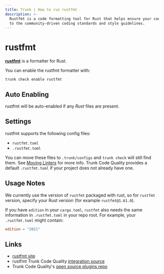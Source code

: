 ```yaml
---
title: Trunk | How to run rustfmt
description: >-
  Rustfmt is a code formatting tool for Rust that helps ensure your code adheres
  to the community-driven coding standards and style guidelines.
---
```


# rustfmt

[**rustfmt**](https://github.com/rust-lang/rustfmt) is a formatter for Rust.

You can enable the rustfmt formatter with:

```shell
trunk check enable rustfmt
```

## Auto Enabling

rustfmt will be auto-enabled if any _Rust_ files are present.

## Settings

rustfmt supports the following config files:

* `rustfmt.toml`
* `.rustfmt.toml`

You can move these files to `.trunk/configs` and `trunk check` will still find them. See [Moving Linters](../configure-linters.md#moving-linters) for more info. Trunk Code Quality provides a default `.rustfmt.toml` if your project does not already have one.

## Usage Notes

We currently use the version of `rustfmt` packaged with rust, so for `rustfmt` version, specify your Rust version (for example `rustfmt@1.61.0`).

If you have `edition` in your `cargo.toml`, `rustfmt` also needs the same information in `.rustfmt.toml` in your repo root. For example, your `.rustfmt.toml` might contain:

```toml
edition = "2021"
```

## Links

* [rustfmt site](https://github.com/rust-lang/rustfmt)
* rustfmt Trunk Code Quality [integration source](https://github.com/trunk-io/plugins/tree/main/linters/rustfmt)
* Trunk Code Quality's [open source plugins repo](https://github.com/trunk-io/plugins/tree/main)

